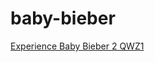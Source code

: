 # baby-bieber
[Experience Baby Bieber 2 QWZ1](https://courses.ics.hawaii.edu/ics314s25/morea/coding-standards/wod-baby-bieber2-qwz1.html)
